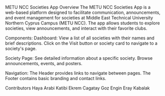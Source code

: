 METU NCC Societies App
Overview
The METU NCC Societies App is a web-based platform designed to facilitate communication, 
announcements, and event management for societies at Middle East Technical University Northern Cyprus
Campus (METU NCC). The app allows students to explore societies, view announcements, and interact
with their favorite clubs.

Components:
Dashboard:
View a list of all societies with their names and brief descriptions.
Click on the Visit button or society card to navigate to a society's page.

Society Page:
See detailed information about a specific society.
Browse announcements, events, and posters.

Navigation:
The Header provides links to navigate between pages.
The Footer contains basic branding and contact links.


Contributors
Haya Arabi Katibi
Ekrem Cagatay Goz 
Engin Eray Kabalak 

